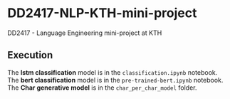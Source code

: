 # DD2417-NLP-KTH-mini-project

DD2417 - Language Engineering mini-project at KTH

## Execution

The **lstm classification** model is in the `classification.ipynb` notebook. \
The **bert classification** model is in the `pre-trained-bert.ipynb` notebook. \
The **Char generative model** is in the `char_per_char_model` folder.
